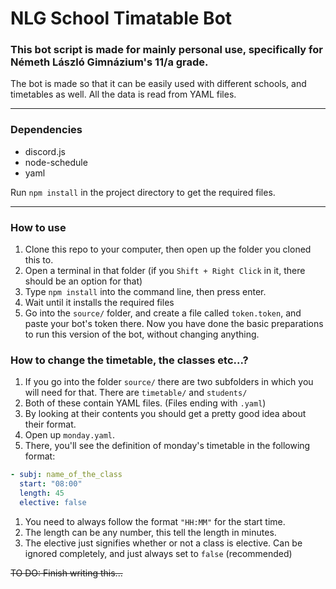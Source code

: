 # NLG School Timatable Bot

### This bot script is made for mainly personal use, specifically for Németh László Gimnázium's 11/a grade.

The bot is made so that it can be easily used with different schools, and timetables as well. All the data is read from YAML files.

---

### Dependencies

- discord.js
- node-schedule
- yaml

Run `npm install` in the project directory to get the required files.

---

### How to use

1. Clone this repo to your computer, then open up the folder you cloned this to.
1. Open a terminal in that folder (if you `Shift + Right Click` in it, there should be an option for that)
1. Type `npm install` into the command line, then press enter.
1. Wait until it installs the required files
1. Go into the `source/` folder, and create a file called `token.token`, and paste your bot's token there.
Now you have done the basic preparations to run this version of the bot, without changing anything.

### How to change the timetable, the classes etc...?

1. If you go into the folder `source/` there are two subfolders in which you will need for that. There are `timetable/` and `students/`
1. Both of these contain YAML files. (Files ending with `.yaml`)
1. By looking at their contents you should get a pretty good idea about their format.
1. Open up `monday.yaml`.
1. There, you'll see the definition of monday's timetable in the following format:
```yaml
- subj: name_of_the_class
  start: "08:00"
  length: 45
  elective: false
```
1. You need to always follow the format `"HH:MM"` for the start time.
1. The length can be any number, this tell the length in minutes.
1. The elective just signifies whether or not a class is elective. Can be ignored completely, and just always set to `false` (recommended)

~~TO DO: Finish writing this...~~

